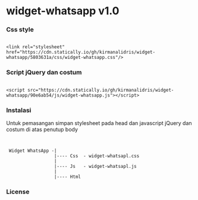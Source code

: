 # widget-whatsapp v1.0

### Css style
<pre><code>
&lt;link rel=&quot;stylesheet&quot; href=&quot;https://cdn.statically.io/gh/kirmanalidris/widget-whatsapp/5803631a/css/widget-whatsapp.css&quot;/&gt;
</code></pre>
### Script jQuery dan costum
<pre><code>
&lt;script src=&quot;https://cdn.statically.io/gh/kirmanalidris/widget-whatsapp/90e6ab54/js/widget-whatsapp.js&quot;&gt;&lt;/script&gt;
</code></pre>
### Instalasi

Untuk pemasangan simpan stylesheet pada head dan javascript jQuery dan costum di atas penutup body

<pre><code>

 Widget WhatsApp -|
                  |---- Css  - widget-whatsapl.css
                  |
                  |---- Js   - widget-whatsapl.js
                  |
                  |---- Html
</code></pre>


### License

